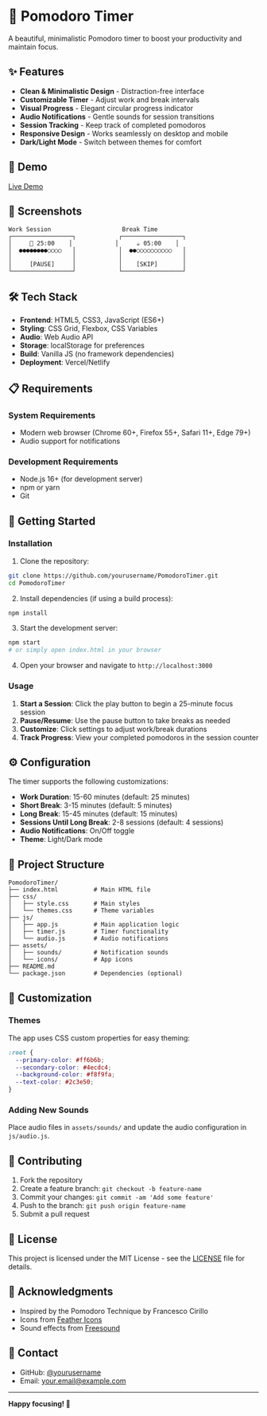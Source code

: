 # 🍅 Pomodoro Timer

A beautiful, minimalistic Pomodoro timer to boost your productivity and maintain focus.

## ✨ Features

- **Clean & Minimalistic Design** - Distraction-free interface
- **Customizable Timer** - Adjust work and break intervals
- **Visual Progress** - Elegant circular progress indicator
- **Audio Notifications** - Gentle sounds for session transitions
- **Session Tracking** - Keep track of completed pomodoros
- **Responsive Design** - Works seamlessly on desktop and mobile
- **Dark/Light Mode** - Switch between themes for comfort

## 🚀 Demo

[Live Demo](https://your-pomodoro-timer.vercel.app) <!-- Add your deployed link here -->

## 📱 Screenshots

<!-- Add screenshots here -->
```
Work Session                    Break Time
┌─────────────────┐            ┌─────────────────┐
│     🍅 25:00    │            │     ☕ 05:00    │
│  ●●●●●●●●○○○○   │            │  ●●○○○○○○○○○○   │
│                 │            │                 │
│     [PAUSE]     │            │    [SKIP]       │
└─────────────────┘            └─────────────────┘
```

## 🛠️ Tech Stack

- **Frontend**: HTML5, CSS3, JavaScript (ES6+)
- **Styling**: CSS Grid, Flexbox, CSS Variables
- **Audio**: Web Audio API
- **Storage**: localStorage for preferences
- **Build**: Vanilla JS (no framework dependencies)
- **Deployment**: Vercel/Netlify

## 📋 Requirements

### System Requirements
- Modern web browser (Chrome 60+, Firefox 55+, Safari 11+, Edge 79+)
- Audio support for notifications

### Development Requirements
- Node.js 16+ (for development server)
- npm or yarn
- Git

## 🚦 Getting Started

### Installation

1. Clone the repository:
```bash
git clone https://github.com/yourusername/PomodoroTimer.git
cd PomodoroTimer
```

2. Install dependencies (if using a build process):
```bash
npm install
```

3. Start the development server:
```bash
npm start
# or simply open index.html in your browser
```

4. Open your browser and navigate to `http://localhost:3000`

### Usage

1. **Start a Session**: Click the play button to begin a 25-minute focus session
2. **Pause/Resume**: Use the pause button to take breaks as needed
3. **Customize**: Click settings to adjust work/break durations
4. **Track Progress**: View your completed pomodoros in the session counter

## ⚙️ Configuration

The timer supports the following customizations:

- **Work Duration**: 15-60 minutes (default: 25 minutes)
- **Short Break**: 3-15 minutes (default: 5 minutes)
- **Long Break**: 15-45 minutes (default: 15 minutes)
- **Sessions Until Long Break**: 2-8 sessions (default: 4 sessions)
- **Audio Notifications**: On/Off toggle
- **Theme**: Light/Dark mode

## 📁 Project Structure

```
PomodoroTimer/
├── index.html          # Main HTML file
├── css/
│   ├── style.css       # Main styles
│   └── themes.css      # Theme variables
├── js/
│   ├── app.js          # Main application logic
│   ├── timer.js        # Timer functionality
│   └── audio.js        # Audio notifications
├── assets/
│   ├── sounds/         # Notification sounds
│   └── icons/          # App icons
├── README.md
└── package.json        # Dependencies (optional)
```

## 🎨 Customization

### Themes
The app uses CSS custom properties for easy theming:

```css
:root {
  --primary-color: #ff6b6b;
  --secondary-color: #4ecdc4;
  --background-color: #f8f9fa;
  --text-color: #2c3e50;
}
```

### Adding New Sounds
Place audio files in `assets/sounds/` and update the audio configuration in `js/audio.js`.

## 🤝 Contributing

1. Fork the repository
2. Create a feature branch: `git checkout -b feature-name`
3. Commit your changes: `git commit -am 'Add some feature'`
4. Push to the branch: `git push origin feature-name`
5. Submit a pull request

## 📄 License

This project is licensed under the MIT License - see the [LICENSE](LICENSE) file for details.

## 🙏 Acknowledgments

- Inspired by the Pomodoro Technique by Francesco Cirillo
- Icons from [Feather Icons](https://feathericons.com/)
- Sound effects from [Freesound](https://freesound.org/)

## 📧 Contact

- GitHub: [@yourusername](https://github.com/yourusername)
- Email: your.email@example.com

---

**Happy focusing! 🍅** 